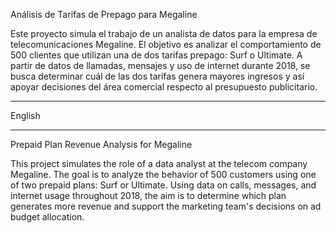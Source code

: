 Análisis de Tarifas de Prepago para Megaline

Este proyecto simula el trabajo de un analista de datos para la empresa de telecomunicaciones Megaline. El objetivo es analizar el comportamiento de 500 clientes que utilizan una de dos tarifas prepago: Surf o Ultimate. A partir de datos de llamadas, mensajes y uso de internet durante 2018, se busca determinar cuál de las dos tarifas genera mayores ingresos y así apoyar decisiones del área comercial respecto al presupuesto publicitario.

***
English
***

Prepaid Plan Revenue Analysis for Megaline

This project simulates the role of a data analyst at the telecom company Megaline. The goal is to analyze the behavior of 500 customers using one of two prepaid plans: Surf or Ultimate. Using data on calls, messages, and internet usage throughout 2018, the aim is to determine which plan generates more revenue and support the marketing team's decisions on ad budget allocation.